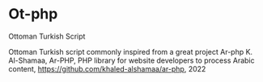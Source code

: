 # Ot-php
Ottoman Turkish Script

Ottoman Turkish script commonly inspired from a great project Ar-php 
K. Al-Shamaa, Ar-PHP, PHP library for website developers to process Arabic content, 
https://github.com/khaled-alshamaa/ar-php, 2022
